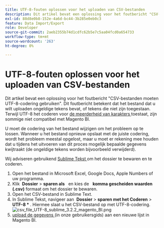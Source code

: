 ```yaml
---
title: UTF-8-fouten oplossen voor het uploaden van CSV-bestanden
description: Dit artikel bevat een oplossing voor het foutbericht "CSV-bestanden moeten UTF-8-codering gebruiken". Dit foutbericht betekent dat het bestand dat u wilt uploaden ongeldige tekens bevat, of tekens die niet zijn toegestaan. Hoewel UTF-8-codering [de meeste tekens] (https://www.fileformat.info/info/charset/UTF-8/list.htm) toestaat, zijn sommige niet compatibel met Magento BI.
exl-id: 88d8e0b8-152e-4a6d-bc44-3b285e0eb0c3
feature: Data Import/Export
role: Developer
source-git-commit: 2aeb2355b74d1cdfc62b5e7c5aa04fcd0a654733
workflow-type: tm+mt
source-wordcount: '263'
ht-degree: 0%

---
```


# UTF-8-fouten oplossen voor het uploaden van CSV-bestanden

Dit artikel bevat een oplossing voor het foutbericht &quot;CSV-bestanden moeten UTF-8-codering gebruiken&quot;. Dit foutbericht betekent dat het bestand dat u wilt uploaden ongeldige tekens bevat, of tekens die niet zijn toegestaan. Terwijl UTF-8 het coderen voor [ de meerderheid van karakters ](https://www.fileformat.info/info/charset/UTF-8/list.htm) toestaat, zijn sommige niet compatibel met Magento BI.

U moet de codering van het bestand wijzigen om het probleem op te lossen. Wanneer u het bestand opnieuw opslaat met de juiste codering, wordt het probleem meestal opgelost, maar u moet er rekening mee houden dat u tijdens het uitvoeren van dit proces mogelijk bepaalde gegevens kwijtraakt (de ongeldige tekens worden bijvoorbeeld verwijderd).

Wij adviseren gebruikend [ Sublime Tekst ](https://www.sublimetext.com/2) om het dossier te bewaren en te coderen.

1. Open het bestand in Microsoft Excel, Google Docs, Apple Numbers of uw programma.
1. Klik &#x200B; **Dossier** > **sparen als** &#x200B; &#x200B; en kies de &#x200B; &#x200B; **komma gescheiden waarden (.csv)** formaat om het dossier te bewaren.
1. Open het CSV-bestand in Sublime Text.
1. In Sublime Tekst, navigeer aan &#x200B; **Dossier** > **sparen met het Coderen** > **UTF-8 \* &#x200B;**. Hiermee slaat u het CSV-bestand op met UTF-8-codering.    ![ csv_file_UTF-8_sublime_3.2.2_magento_BI.png ](assets/csv_file_UTF-8_sublime_3.2.2_magento_BI.png)
1. [ upload de gegevens ](https://experienceleague.adobe.com/en/docs/commerce-business-intelligence/mbi/analyze/connecting/using-file-uploader) (in onze gebruikersgids) aan een nieuwe lijst in Magento BI.
